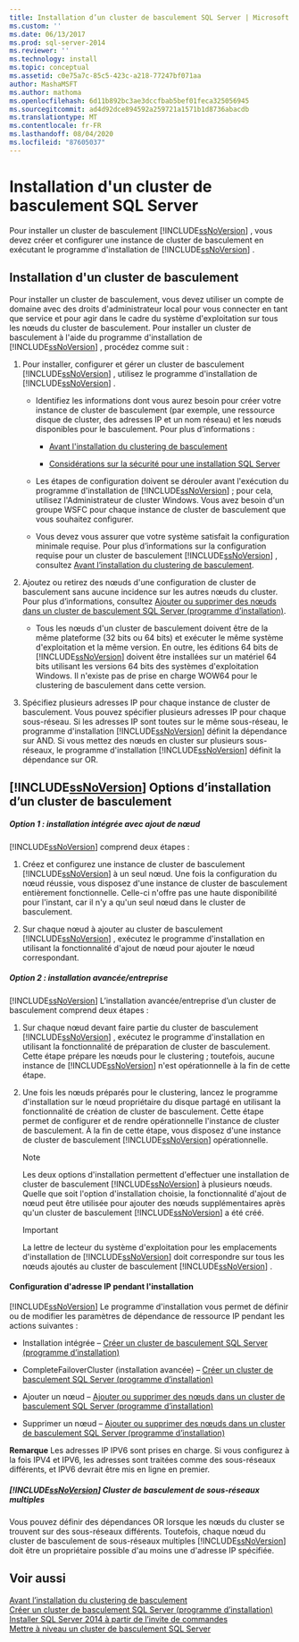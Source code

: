 ```yaml
---
title: Installation d’un cluster de basculement SQL Server | Microsoft Docs
ms.custom: ''
ms.date: 06/13/2017
ms.prod: sql-server-2014
ms.reviewer: ''
ms.technology: install
ms.topic: conceptual
ms.assetid: c0e75a7c-85c5-423c-a218-77247bf071aa
author: MashaMSFT
ms.author: mathoma
ms.openlocfilehash: 6d11b892bc3ae3dccfbab5bef01feca325056945
ms.sourcegitcommit: ad4d92dce894592a259721a1571b1d8736abacdb
ms.translationtype: MT
ms.contentlocale: fr-FR
ms.lasthandoff: 08/04/2020
ms.locfileid: "87605037"
---
```

# <a name="sql-server-failover-cluster-installation"></a>Installation d'un cluster de basculement SQL Server
  Pour installer un cluster de basculement [!INCLUDE[ssNoVersion](../../../includes/ssnoversion-md.md)] , vous devez créer et configurer une instance de cluster de basculement en exécutant le programme d'installation de [!INCLUDE[ssNoVersion](../../../includes/ssnoversion-md.md)] .  
  
## <a name="installing-a-failover-cluster"></a>Installation d'un cluster de basculement  
 Pour installer un cluster de basculement, vous devez utiliser un compte de domaine avec des droits d'administrateur local pour vous connecter en tant que service et pour agir dans le cadre du système d'exploitation sur tous les nœuds du cluster de basculement. Pour installer un cluster de basculement à l'aide du programme d'installation de [!INCLUDE[ssNoVersion](../../../includes/ssnoversion-md.md)] , procédez comme suit :  
  
1.  Pour installer, configurer et gérer un cluster de basculement [!INCLUDE[ssNoVersion](../../../includes/ssnoversion-md.md)] , utilisez le programme d'installation de [!INCLUDE[ssNoVersion](../../../includes/ssnoversion-md.md)] .  
  
    -   Identifiez les informations dont vous aurez besoin pour créer votre instance de cluster de basculement (par exemple, une ressource disque de cluster, des adresses IP et un nom réseau) et les nœuds disponibles pour le basculement. Pour plus d'informations :  
  
        -   [Avant l'installation du clustering de basculement](before-installing-failover-clustering.md)  
  
        -   [Considérations sur la sécurité pour une installation SQL Server](../../install/security-considerations-for-a-sql-server-installation.md)  
  
    -   Les étapes de configuration doivent se dérouler avant l'exécution du programme d'installation de [!INCLUDE[ssNoVersion](../../../includes/ssnoversion-md.md)] ; pour cela, utilisez l'Administrateur de cluster Windows. Vous avez besoin d'un groupe WSFC pour chaque instance de cluster de basculement que vous souhaitez configurer.  
  
    -   Vous devez vous assurer que votre système satisfait la configuration minimale requise. Pour plus d’informations sur la configuration requise pour un cluster de basculement [!INCLUDE[ssNoVersion](../../../includes/ssnoversion-md.md)] , consultez [Avant l’installation du clustering de basculement](before-installing-failover-clustering.md).  
  
2.  Ajoutez ou retirez des nœuds d'une configuration de cluster de basculement sans aucune incidence sur les autres nœuds du cluster. Pour plus d’informations, consultez [Ajouter ou supprimer des nœuds dans un cluster de basculement SQL Server &#40;programme d’installation&#41;](add-or-remove-nodes-in-a-sql-server-failover-cluster-setup.md).  
  
    -   Tous les nœuds d'un cluster de basculement doivent être de la même plateforme (32 bits ou 64 bits) et exécuter le même système d'exploitation et la même version. En outre, les éditions 64 bits de [!INCLUDE[ssNoVersion](../../../includes/ssnoversion-md.md)] doivent être installées sur un matériel 64 bits utilisant les versions 64 bits des systèmes d'exploitation Windows. Il n'existe pas de prise en charge WOW64 pour le clustering de basculement dans cette version.  
  
3.  Spécifiez plusieurs adresses IP pour chaque instance de cluster de basculement. Vous pouvez spécifier plusieurs adresses IP pour chaque sous-réseau. Si les adresses IP sont toutes sur le même sous-réseau, le programme d'installation [!INCLUDE[ssNoVersion](../../../includes/ssnoversion-md.md)] définit la dépendance sur AND. Si vous mettez des nœuds en cluster sur plusieurs sous-réseaux, le programme d'installation [!INCLUDE[ssNoVersion](../../../includes/ssnoversion-md.md)] définit la dépendance sur OR.  
  
## <a name="ssnoversion-failover-cluster-installation-options"></a>[!INCLUDE[ssNoVersion](../../../includes/ssnoversion-md.md)] Options d’installation d’un cluster de basculement  
  
##### <a name="option-1-integrated-installation-with-add-node"></a>Option 1 : installation intégrée avec ajout de nœud  
 [!INCLUDE[ssNoVersion](../../../includes/ssnoversion-md.md)] comprend deux étapes :  
  
1.  Créez et configurez une instance de cluster de basculement [!INCLUDE[ssNoVersion](../../../includes/ssnoversion-md.md)] à un seul nœud. Une fois la configuration du nœud réussie, vous disposez d'une instance de cluster de basculement entièrement fonctionnelle. Celle-ci n'offre pas une haute disponibilité pour l'instant, car il n'y a qu'un seul nœud dans le cluster de basculement.  
  
2.  Sur chaque nœud à ajouter au cluster de basculement [!INCLUDE[ssNoVersion](../../../includes/ssnoversion-md.md)] , exécutez le programme d'installation en utilisant la fonctionnalité d'ajout de nœud pour ajouter le nœud correspondant.  
  
##### <a name="option-2-advancedenterprise-installation"></a>Option 2 : installation avancée/entreprise  
 [!INCLUDE[ssNoVersion](../../../includes/ssnoversion-md.md)] L’installation avancée/entreprise d’un cluster de basculement comprend deux étapes :  
  
1.  Sur chaque nœud devant faire partie du cluster de basculement [!INCLUDE[ssNoVersion](../../../includes/ssnoversion-md.md)] , exécutez le programme d'installation en utilisant la fonctionnalité de préparation de cluster de basculement. Cette étape prépare les nœuds pour le clustering ; toutefois, aucune instance de [!INCLUDE[ssNoVersion](../../../includes/ssnoversion-md.md)] n'est opérationnelle à la fin de cette étape.  
  
2.  Une fois les nœuds préparés pour le clustering, lancez le programme d'installation sur le nœud propriétaire du disque partagé en utilisant la fonctionnalité de création de cluster de basculement. Cette étape permet de configurer et de rendre opérationnelle l'instance de cluster de basculement. À la fin de cette étape, vous disposez d'une instance de cluster de basculement [!INCLUDE[ssNoVersion](../../../includes/ssnoversion-md.md)] opérationnelle.  
  
    > [!NOTE]  
    >  Les deux options d'installation permettent d'effectuer une installation de cluster de basculement [!INCLUDE[ssNoVersion](../../../includes/ssnoversion-md.md)] à plusieurs nœuds. Quelle que soit l'option d'installation choisie, la fonctionnalité d'ajout de nœud peut être utilisée pour ajouter des nœuds supplémentaires après qu'un cluster de basculement [!INCLUDE[ssNoVersion](../../../includes/ssnoversion-md.md)] a été créé.  
  
    > [!IMPORTANT]  
    >  La lettre de lecteur du système d'exploitation pour les emplacements d'installation de [!INCLUDE[ssNoVersion](../../../includes/ssnoversion-md.md)] doit correspondre sur tous les nœuds ajoutés au cluster de basculement [!INCLUDE[ssNoVersion](../../../includes/ssnoversion-md.md)] .  
  
#### <a name="ip-address-configuration-during-setup"></a>Configuration d'adresse IP pendant l'installation  
 [!INCLUDE[ssNoVersion](../../../includes/ssnoversion-md.md)] Le programme d'installation vous permet de définir ou de modifier les paramètres de dépendance de ressource IP pendant les actions suivantes :  
  
-   Installation intégrée – [Créer un cluster de basculement SQL Server &#40;programme d’installation&#41;](create-a-new-sql-server-failover-cluster-setup.md)  
  
-   CompleteFailoverCluster (installation avancée) – [Créer un cluster de basculement SQL Server &#40;programme d’installation&#41;](create-a-new-sql-server-failover-cluster-setup.md)  
  
-   Ajouter un nœud – [Ajouter ou supprimer des nœuds dans un cluster de basculement SQL Server &#40;programme d’installation&#41;](add-or-remove-nodes-in-a-sql-server-failover-cluster-setup.md)  
  
-   Supprimer un nœud – [Ajouter ou supprimer des nœuds dans un cluster de basculement SQL Server &#40;programme d’installation&#41;](add-or-remove-nodes-in-a-sql-server-failover-cluster-setup.md)  
  
 **Remarque** Les adresses IP IPV6 sont prises en charge.  Si vous configurez à la fois IPV4 et IPV6, les adresses sont traitées comme des sous-réseaux différents, et IPV6 devrait être mis en ligne en premier.  
  
##### <a name="ssnoversion-multi-subnet-failover-cluster"></a>[!INCLUDE[ssNoVersion](../../../includes/ssnoversion-md.md)] Cluster de basculement de sous-réseaux multiples  
 Vous pouvez définir des dépendances OR lorsque les nœuds du cluster se trouvent sur des sous-réseaux différents. Toutefois, chaque nœud du cluster de basculement de sous-réseaux multiples [!INCLUDE[ssNoVersion](../../../includes/ssnoversion-md.md)] doit être un propriétaire possible d'au moins une d'adresse IP spécifiée.  
  
## <a name="see-also"></a>Voir aussi  
 [Avant l’installation du clustering de basculement](before-installing-failover-clustering.md)   
 [Créer un cluster de basculement SQL Server &#40;programme d’installation&#41;](create-a-new-sql-server-failover-cluster-setup.md)   
 [Installer SQL Server 2014 à partir de l’invite de commandes](../../../database-engine/install-windows/install-sql-server-from-the-command-prompt.md)   
 [Mettre à niveau un cluster de basculement SQL Server](../windows/upgrade-a-sql-server-failover-cluster-instance.md)  
  
  
